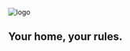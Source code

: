 ![logo](https://github.com/kaizerpwn/homelab-frontend/assets/70588174/b76d075f-c2f4-4ceb-8212-cd723a4556cc)
## Your home, your rules.
